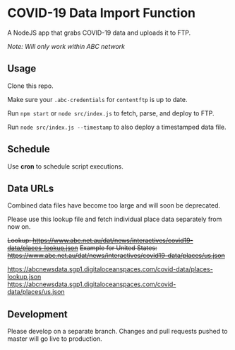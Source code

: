 # COVID-19 Data Import Function

A NodeJS app that grabs COVID-19 data and uploads it to FTP.

_Note: Will only work within ABC network_

## Usage

Clone this repo.

Make sure your `.abc-credentials` for `contentftp` is up to date.

Run `npm start` or `node src/index.js` to fetch, parse, and deploy to FTP.

Run `node src/index.js --timestamp` to also deploy a timestamped data file.

## Schedule

Use **cron** to schedule script executions.

## Data URLs

Combined data files have become too large and will soon be deprecated.

Please use this lookup file and fetch individual place data separately from now on.

~~Lookup: https://www.abc.net.au/dat/news/interactives/covid19-data/places-lookup.json~~
~~Example for United States: https://www.abc.net.au/dat/news/interactives/covid19-data/places/us.json~~

https://abcnewsdata.sgp1.digitaloceanspaces.com/covid-data/places-lookup.json  
https://abcnewsdata.sgp1.digitaloceanspaces.com/covid-data/places/us.json


## Development

Please develop on a separate branch. Changes and pull requests pushed to master will go live to production.
